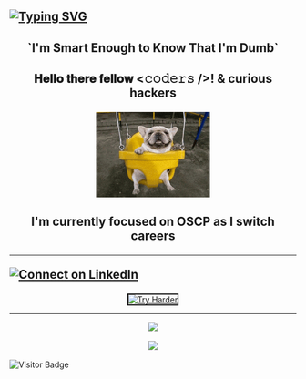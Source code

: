 <!-- SVG Typing Animation  -->

[![Typing SVG](https://readme-typing-svg.herokuapp.com?font=Press+Start+2P&color=%231023EE&size=30&duration=3000&center=true&vCenter=true&multiline=true&width=1200&height=150&lines=D4nk0St0rM;SpReAd+L0vE;ShArE+Kn0wLeDgE)](https://git.io/typing-svg)
---


<h2><p align="center">
    `I'm Smart Enough to Know That I'm Dumb`
    </p></h2>

<h2> <p align="center">
    𝐇𝐞𝐥𝐥𝐨 𝐭𝐡𝐞𝐫𝐞 𝐟𝐞𝐥𝐥𝐨𝐰 <𝚌𝚘𝚍𝚎𝚛𝚜 />! & curious hackers 
    </p></h2>

<p align="center">
<img align="center" src='images/OUBghqZ.gif' width='200"'>
</p>

<h2><p align="center">
I'm currently focused on OSCP as I switch careers
    
---

    
[![Connect on LinkedIn](https://img.shields.io/badge/--linkedin?label=LinkedIn&logo=LinkedIn&style=social)](https://www.linkedin.com/in/mjmchale)

</p></h2>

<p align="center">
<a href="http://www.youtube.com/watch?feature=player_embedded&v=t-bgRQfeW64
" target="_blank"><img src="http://img.youtube.com/vi/t-bgRQfeW64/0.jpg" 
alt="Try Harder" width="350" height="180" border="2" /></a>
</p>



---



</details>



<p align="center">

<img src="https://github-readme-stats.vercel.app/api/top-langs/?username=D4nk0St0rM&layout=compact&count_private=true&theme=gruvbox" />

</p>

<p align="center">
    <img src ="https://github.com/D4nk0St0rM/pentesting_ethical_hacking/blob/main/assets/2021-member-badge.png" />


![Visitor Badge](https://visitor-badge.laobi.icu/badge?page_id=D4nk0St0rM.D4nk0St0rM)
</p>



<!--
**D4nk0St0rM/D4nk0St0rM** is a ✨ _special_ ✨ repository because its `README.md` (this file) appears on your GitHub profile.

Here are some ideas to get you started:

- 🔭 I’m currently working on ...
- 🌱 I’m currently learning ...
- 👯 I’m looking to collaborate on ...
- 🤔 I’m looking for help with ...
- 💬 Ask me about ...
- 📫 How to reach me: ...
- 😄 Pronouns: ...
- ⚡ Fun fact: ...

<a href="https://github.com/d4nk0st0rm/">
  <img align="left" src="https://github-readme-stats.vercel.app/api/pin/?username=d4nk0st0rm&repo=pentesting_ethical_hacking" />
</a>
-->


